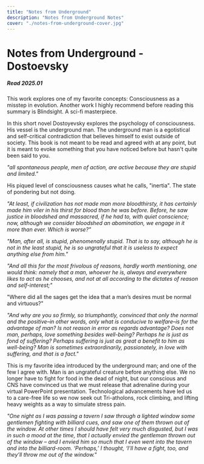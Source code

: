 ```yaml
---
title: "Notes from Underground"
description: "Notes from Underground Notes"
cover: "./notes-from-underground-cover.jpg"
---
```


# Notes from Underground - Dostoevsky
##### Read 2025.01

This work explores one of my favorite concepts: Consciousness as a misstep in evolution. Another work I highly recommend before reading this summary is Blindsight. A sci-fi masterpiece. 

In this short novel Dostoyevsky explores the psychology of consciousness. His vessel is the underground man. The underground man is a egotistical and self-critical contradiction that believes himself to exist outside of society. This book is not meant to be read and agreed with at any point, but it is meant to evoke something that you have noticed before but hasn't quite been said to you. 

*"all spontaneous people, men of action, are active because they are stupid and limited."*

His piqued level of consciousness causes what he calls, "inertia". The state of pondering but not doing. 

	
*"At least, if civilization has not made man more bloodthirsty, it has certainly made him viler in his thirst for blood than he was before. Before, he saw justice in bloodshed and massacred, if he had to, with quiet conscience; now, although we consider bloodshed an abomination, we engage in it more than ever. Which is worse?"*

*"Man, after all, is stupid, phenomenally stupid. That is to say, although he is not in the least stupid, he is so ungrateful that it is useless to expect anything else from him."*

*"And all this for the most frivolous of reasons, hardly worth mentioning, one would think: namely that a man, whoever he is, always and everywhere likes to act as he chooses, and not at all according to the dictates of reason and self-interest;"*

"Where did all the sages get the idea that a man’s desires must be normal and virtuous?"

*"And why are you so firmly, so triumphantly, convinced that only the normal and the positive–in other words, only what is conducive to welfare–is for the advantage of man? Is not reason in error as regards advantage? Does not man, perhaps, love something besides well-being? Perhaps he is just as fond of suffering? Perhaps suffering is just as great a benefit to him as well-being? Man is sometimes extraordinarily, passionately, in love with suffering, and that is a fact."*

This is my favorite idea introduced by the underground man; and one of the few I agree with. Man is an ungrateful creature before anything else. We no longer have to fight for food in the dead of night, but our conscious and CNS have convinced us that we must release that adrenaline during your virtual PowerPoint presentation. Technological advancements have led us to a care-free life so we now seek out Tri-atholons, rock climbing, and lifting heavy weights as a way to simulate stress pain. 

*"One night as I was passing a tavern I saw through a lighted window some gentlemen fighting with billiard cues, and saw one of them thrown out of the window. At other times I should have felt very much disgusted, but I was in such a mood at the time, that I actually envied the gentleman thrown out of the window – and I envied him so much that I even went into the tavern and into the billiard-room. ‘Perhaps,’ I thought, ‘I’ll have a fight, too, and they’ll throw me out of the window."*




